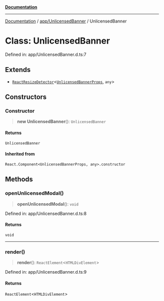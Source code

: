 [**Documentation**](../../../index.md)

***

[Documentation](../../../index.md) / [app/UnlicensedBanner](../index.md) / UnlicensedBanner

# Class: UnlicensedBanner

Defined in: app/UnlicensedBanner.d.ts:7

## Extends

- [`ReactResizeDetector`](../../../perspective-client/variables/ReactResizeDetector.md)\<[`UnlicensedBannerProps`](../interfaces/UnlicensedBannerProps.md), `any`\>

## Constructors

### Constructor

> **new UnlicensedBanner**(): `UnlicensedBanner`

#### Returns

`UnlicensedBanner`

#### Inherited from

`React.Component<UnlicensedBannerProps, any>.constructor`

## Methods

### openUnlicensedModal()

> **openUnlicensedModal**(): `void`

Defined in: app/UnlicensedBanner.d.ts:8

#### Returns

`void`

***

### render()

> **render**(): `ReactElement`\<`HTMLDivElement`\>

Defined in: app/UnlicensedBanner.d.ts:9

#### Returns

`ReactElement`\<`HTMLDivElement`\>
